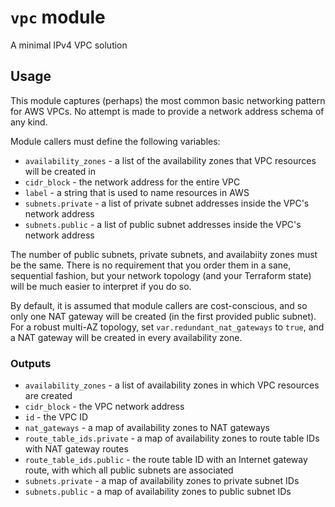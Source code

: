 # `vpc` module
A minimal IPv4 VPC solution

## Usage
This module captures (perhaps) the most common basic networking pattern for AWS VPCs.  No attempt is made to provide a network address schema of any kind.

Module callers must define the following variables:

- `availability_zones` - a list of the availability zones that VPC resources will be created in
- `cidr_block` - the network address for the entire VPC
- `label` - a string that is used to name resources in AWS
- `subnets.private` - a list of private subnet addresses inside the VPC's network address
- `subnets.public` - a list of public subnet addresses inside the VPC's network address

The number of public subnets, private subnets, and availabiity zones must be the same.  There is no requirement that you order them in a sane, sequential fashion, but your network topology (and your Terraform state) will be much easier to interpret if you do so.

By default, it is assumed that module callers are cost-conscious, and so only one NAT gateway will be created (in the first provided public subnet).  For a robust multi-AZ topology, set `var.redundant_nat_gateways` to `true`, and a NAT gateway will be created in every availability zone.

### Outputs
- `availability_zones` - a list of availability zones in which VPC resources are created
- `cidr_block` - the VPC network address
- `id` - the VPC ID
- `nat_gateways` - a map of availability zones to NAT gateways
- `route_table_ids.private` - a map of availability zones to route table IDs with NAT gateway routes
- `route_table_ids.public` - the route table ID with an Internet gateway route, with which all public subnets are associated
- `subnets.private` - a map of availability zones to private subnet IDs
- `subnets.public` - a map of availability zones to public subnet IDs

